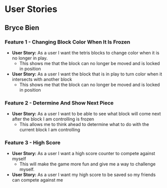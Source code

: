 # User Stories

## Bryce Bien

### Feature 1 - Changing Block Color When It Is Frozen

* **User Story:** As a user I want the tetris blocks to change color when it is no longer in play.
  * This shows me that the block can no longer be moved and is locked in position
* **User Story:** As a user I want the block that is in play to turn color when it intersects with another block
  * This shows me that the block can no longer be moved and is locked in position

### Feature 2 - Determine And Show Next Piece

* **User Story:** As a user I want to be able to see what block will come next after the block I am controlling is frozen
  * This allows me to think ahead to determine what to do with the current block I am controlling

### Feature 3 - High Score

* **User Story:** As a user I want a high score counter to compete against myself
  * This will make the game more fun and give me a way to challenge myself.
* **User Story:** As a user I want my high score to be saved so my friends can compete against me
